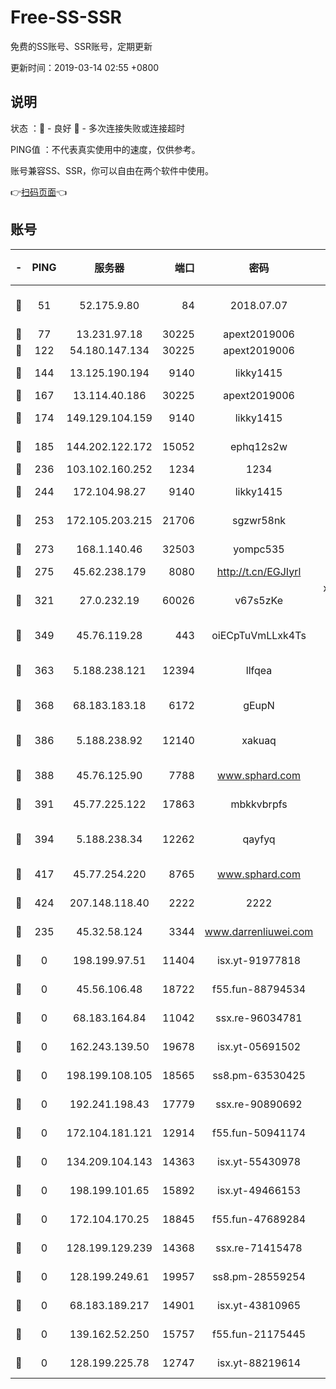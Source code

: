 # Free-SS-SSR

免费的SS账号、SSR账号，定期更新

更新时间：2019-03-14 02:55 +0800

## 说明

状态     ：🙂 - 良好 🙁 - 多次连接失败或连接超时

PING值   ：不代表真实使用中的速度，仅供参考。

账号兼容SS、SSR，你可以自由在两个软件中使用。

👉[扫码页面](https://liesauer.github.io/Free-SS-SSR/)👈

## 账号

|-|PING|服务器|端口|密码|加密方式|区域|
|:----:|:----:|:-----:|-----:|:----:|:----:|:----:|
|🙂|51|52.175.9.80|84|2018.07.07|chacha20-ietf-poly1305|HK|
|🙂|77|13.231.97.18|30225|apext2019006|chacha20|JP|
|🙂|122|54.180.147.134|30225|apext2019006|chacha20|KR|
|🙂|144|13.125.190.194|9140|likky1415|aes-256-cfb|KR|
|🙂|167|13.114.40.186|30225|apext2019006|chacha20|JP|
|🙂|174|149.129.104.159|9140|likky1415|aes-256-cfb|HK|
|🙂|185|144.202.122.172|15052|ephq12s2w|aes-256-cfb|US|
|🙂|236|103.102.160.252|1234|1234|rc4-md5|JP|
|🙂|244|172.104.98.27|9140|likky1415|aes-256-cfb|JP|
|🙂|253|172.105.203.215|21706|sgzwr58nk|aes-256-cfb|JP|
|🙂|273|168.1.140.46|32503|yompc535|aes-256-cfb|AU|
|🙂|275|45.62.238.179|8080|http://t.cn/EGJIyrl|rc4-md5|CA|
|🙂|321|27.0.232.19|60026|v67s5zKe|xchacha20-ietf-poly1305|HK|
|🙂|349|45.76.119.28|443|oiECpTuVmLLxk4Ts|aes-256-cfb|AU|
|🙂|363|5.188.238.121|12394|llfqea|chacha20-ietf-poly1305|BR|
|🙂|368|68.183.183.18|6172|gEupN|aes-256-cfb|SG|
|🙂|386|5.188.238.92|12140|xakuaq|chacha20-ietf-poly1305|BR|
|🙂|388|45.76.125.90|7788|www.sphard.com|aes-256-cfb|AU|
|🙂|391|45.77.225.122|17863|mbkkvbrpfs|aes-256-cfb|GB|
|🙂|394|5.188.238.34|12262|qayfyq|chacha20-ietf-poly1305|BR|
|🙂|417|45.77.254.220|8765|www.sphard.com|aes-256-cfb|SG|
|🙂|424|207.148.118.40|2222|2222|aes-256-cfb|SG|
|🙂|235|45.32.58.124|3344|www.darrenliuwei.com|aes-256-cfb|JP|
|🙁|0|198.199.97.51|11404|isx.yt-91977818|aes-256-cfb|US|
|🙁|0|45.56.106.48|18722|f55.fun-88794534|aes-256-cfb|US|
|🙁|0|68.183.164.84|11042|ssx.re-96034781|aes-256-cfb|US|
|🙁|0|162.243.139.50|19678|isx.yt-05691502|aes-256-cfb|US|
|🙁|0|198.199.108.105|18565|ss8.pm-63530425|aes-256-cfb|US|
|🙁|0|192.241.198.43|17779|ssx.re-90890692|aes-256-cfb|US|
|🙁|0|172.104.181.121|12914|f55.fun-50941174|aes-256-cfb|SG|
|🙁|0|134.209.104.143|14363|isx.yt-55430978|aes-256-cfb|SG|
|🙁|0|198.199.101.65|15892|isx.yt-49466153|aes-256-cfb|US|
|🙁|0|172.104.170.25|18845|f55.fun-47689284|aes-256-cfb|SG|
|🙁|0|128.199.129.239|14368|ssx.re-71415478|aes-256-cfb|SG|
|🙁|0|128.199.249.61|19957|ss8.pm-28559254|aes-256-cfb|SG|
|🙁|0|68.183.189.217|14901|isx.yt-43810965|aes-256-cfb|SG|
|🙁|0|139.162.52.250|15757|f55.fun-21175445|aes-256-cfb|SG|
|🙁|0|128.199.225.78|12747|isx.yt-88219614|aes-256-cfb|SG|
